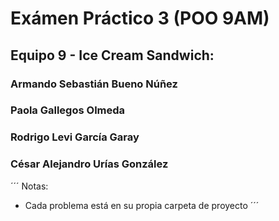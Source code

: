 # Exámen Práctico 3 (POO 9AM)
## Equipo 9 - Ice Cream Sandwich:
### Armando Sebastián Bueno Núñez
### Paola Gallegos Olmeda
### Rodrigo Levi García Garay
### César Alejandro Urías González

´´´
Notas:
* Cada problema está en su propia carpeta de proyecto
´´´
